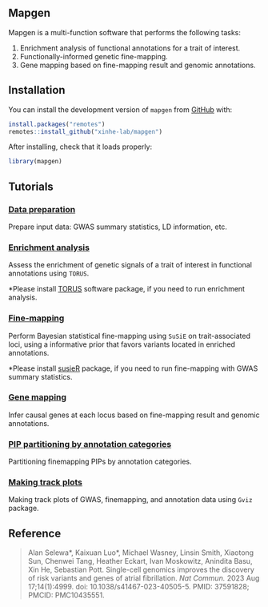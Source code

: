 
<!-- README.md is generated from README.Rmd. Please edit that file -->

## Mapgen

<!-- badges: start -->
<!-- badges: end -->

Mapgen is a multi-function software that performs the following tasks:

1.  Enrichment analysis of functional annotations for a trait of
    interest.
2.  Functionally-informed genetic fine-mapping.
3.  Gene mapping based on fine-mapping result and genomic annotations.

## Installation

You can install the development version of `mapgen` from
[GitHub](https://github.com/xinhe-lab/mapgen) with:

``` r
install.packages("remotes")
remotes::install_github("xinhe-lab/mapgen")
```

After installing, check that it loads properly:

``` r
library(mapgen)
```

## Tutorials

### [Data preparation](https://xinhe-lab.github.io/mapgen/articles/data_preparation_tutorial.html)

Prepare input data: GWAS summary statistics, LD information, etc.

### [Enrichment analysis](https://xinhe-lab.github.io/mapgen/articles/enrichment_tutorial.html)

Assess the enrichment of genetic signals of a trait of interest in
functional annotations using `TORUS`.

\*Please install [TORUS](https://github.com/xqwen/torus) software
package, if you need to run enrichment analysis.

### [Fine-mapping](https://xinhe-lab.github.io/mapgen/articles/finemapping_tutorial.html)

Perform Bayesian statistical fine-mapping using `SuSiE` on
trait-associated loci, using a informative prior that favors variants
located in enriched annotations.

\*Please install [susieR](https://github.com/stephenslab/susieR)
package, if you need to run fine-mapping with GWAS summary statistics.

### [Gene mapping](https://xinhe-lab.github.io/mapgen/articles/gene_mapping_tutorial.html)

Infer causal genes at each locus based on fine-mapping result and
genomic annotations.

### [PIP partitioning by annotation categories](https://xinhe-lab.github.io/mapgen/articles/partition_pip_tutorial.html)

Partitioning finemapping PIPs by annotation categories.

### [Making track plots](https://xinhe-lab.github.io/mapgen/articles/track_plot_tutorial.html)

Making track plots of GWAS, finemapping, and annotation data using
`Gviz` package.

## Reference

> Alan Selewa\*, Kaixuan Luo\*, Michael Wasney, Linsin Smith, Xiaotong
> Sun, Chenwei Tang, Heather Eckart, Ivan Moskowitz, Anindita Basu, Xin
> He, Sebastian Pott. Single-cell genomics improves the discovery of
> risk variants and genes of atrial fibrillation. *Nat Commun.* 2023 Aug
> 17;14(1):4999. doi: 10.1038/s41467-023-40505-5. PMID: 37591828; PMCID:
> PMC10435551.
